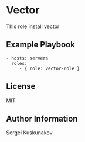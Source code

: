 Vector
=========

This role install vector


Example Playbook
----------------

    - hosts: servers
      roles:
         - { role: vector-role }

License
-------

MIT

Author Information
------------------

Sergei Kuskunakov
